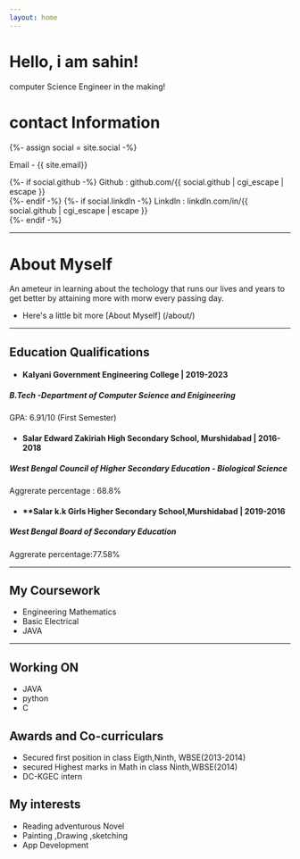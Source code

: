 ```yaml
---
layout: home
---
```

# Hello, i am sahin!
computer Science Engineer in the making!

<div class="only print" sty>
<h1>contact Information</h1>
{%- assign social = site.social -%}
    <p>Email - {{ site.email}}</p>
    {%- if social.github -%} Github : github.com/{{ social.github | cgi_escape | escape }}<br />
    {%- endif -%} 
    {%- if social.linkdln -%} Linkdln : linkdln.com/in/{{ social.github | cgi_escape | escape }}<br />
    {%- endif -%}
    <br />
</div>
<hr />

# About  Myself 
An ameteur in learning about the techology that runs our lives and years to get better by attaining more with morw every passing day.
* Here's a little bit more [About Myself] (/about/)
<hr  />

## Education Qualifications
* #### **Kalyani Government Engineering College | 2019-2023**
##### B.Tech -Department of Computer Science and Enigineering
GPA: 6.91/10 (First Semester)

* #### **Salar Edward Zakiriah High Secondary School, Murshidabad | 2016-2018**
##### West Bengal Council of Higher Secondary Education - Biological Science
Aggrerate percentage : 68.8%

* #### **Salar k.k Girls Higher Secondary School,Murshidabad | 2019-2016
##### West Bengal Board of Secondary Education
Aggrerate percentage:77.58%

<hr />

## My Coursework 
* Engineering Mathematics 
* Basic Electrical
* JAVA

<hr  />

## Working ON
* JAVA
* python
* C

## Awards and Co-curriculars
* Secured first position in class Eigth,Ninth, WBSE(2013-2014)
* secured Highest marks in Math in class Ninth,WBSE(2014)
* DC-KGEC intern 

## My interests 
* Reading adventurous Novel
* Painting ,Drawing ,sketching
* App Development 

